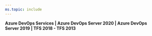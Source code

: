 ```yaml
---
ms.topic: include
---
```


**Azure DevOps Services | Azure DevOps Server 2020 | Azure DevOps Server 2019 | TFS 2018 - TFS 2013**

